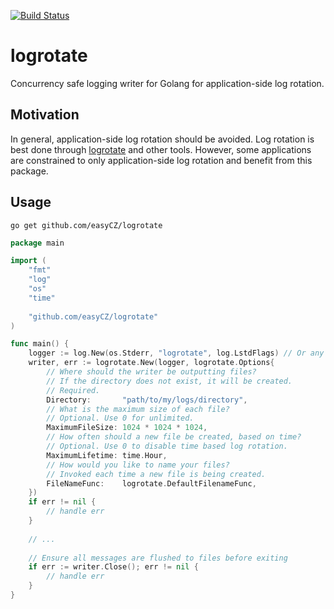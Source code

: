 [![Build Status](https://cloud.drone.io/api/badges/easyCZ/logrotate/status.svg)](https://cloud.drone.io/easyCZ/logrotate)

# logrotate
Concurrency safe logging writer for Golang for application-side log rotation.

## Motivation
In general, application-side log rotation should be avoided. Log rotation is best done through [logrotate](https://linux.die.net/man/8/logrotate) and other tools. 
However, some applications are constrained to only application-side log rotation and benefit from this package.

## Usage
```
go get github.com/easyCZ/logrotate
```

```go
package main

import (
	"fmt"
	"log"
	"os"
	"time"
    
    "github.com/easyCZ/logrotate"
)

func main() {
	logger := log.New(os.Stderr, "logrotate", log.LstdFlags) // Or any other logger conforming to golang's log.Logger
	writer, err := logrotate.New(logger, logrotate.Options{
        // Where should the writer be outputting files?
        // If the directory does not exist, it will be created.
        // Required.
		Directory:       "path/to/my/logs/directory",
        // What is the maximum size of each file?
        // Optional. Use 0 for unlimited.
		MaximumFileSize: 1024 * 1024 * 1024,
        // How often should a new file be created, based on time?
        // Optional. Use 0 to disable time based log rotation.
		MaximumLifetime: time.Hour,
        // How would you like to name your files?
        // Invoked each time a new file is being created.
        FileNameFunc:    logrotate.DefaultFilenameFunc,
	})
	if err != nil {
		// handle err
	}
    
    // ...
    
    // Ensure all messages are flushed to files before exiting 
    if err := writer.Close(); err != nil {
        // handle err
    }   
}
```


